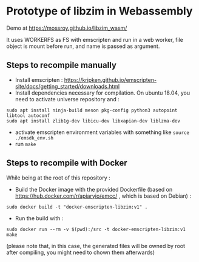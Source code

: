 # Prototype of libzim in Webassembly

Demo at https://mossroy.github.io/libzim_wasm/

It uses WORKERFS as FS with emscripten and run in a web worker, file object is mount before run, and name is passed as argument.

## Steps to recompile manually
- Install emscripten : https://kripken.github.io/emscripten-site/docs/getting_started/downloads.html
- Install dependencies necessary for compilation. On ubuntu 18.04, you need to activate universe repository and :
```
sudo apt install ninja-build meson pkg-config python3 autopoint libtool autoconf
sudo apt install zlib1g-dev libicu-dev libxapian-dev liblzma-dev
```
- activate emscripten environment variables with something like `source ./emsdk_env.sh`
- run `make`

## Steps to recompile with Docker
While being at the root of this repository :
 - Build the Docker image with the provided Dockerfile (based on https://hub.docker.com/r/apiaryio/emcc/ , which is based on Debian) :
```
sudo docker build -t "docker-emscripten-libzim:v1" .
```
 - Run the build with :
```
sudo docker run --rm -v $(pwd):/src -t docker-emscripten-libzim:v1 make
```
(please note that, in this case, the generated files will be owned by root after compiling, you might need to chown them afterwards)